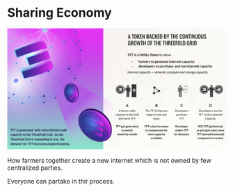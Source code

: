 # Sharing Economy

![](img/sharing_economy_.jpg)

How farmers together create a new internet which is not owned by few centralized parties.

Everyone can partake in thir process.

